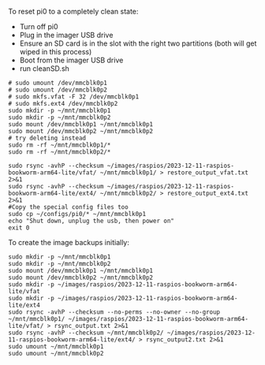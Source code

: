 To reset pi0 to a completely clean state:

- Turn off pi0
- Plug in the imager USB drive
- Ensure an SD card is in the slot with the right two partitions (both will get wiped in this process)
- Boot from the imager USB drive
- run cleanSD.sh
```
# sudo umount /dev/mmcblk0p1
# sudo umount /dev/mmcblk0p2
# sudo mkfs.vfat -F 32 /dev/mmcblk0p1
# sudo mkfs.ext4 /dev/mmcblk0p2
sudo mkdir -p ~/mnt/mmcblk0p1
sudo mkdir -p ~/mnt/mmcblk0p2
sudo mount /dev/mmcblk0p1 ~/mnt/mmcblk0p1
sudo mount /dev/mmcblk0p2 ~/mnt/mmcblk0p2
# try deleting instead
sudo rm -rf ~/mnt/mmcblk0p1/*
sudo rm -rf ~/mnt/mmcblk0p2/*

sudo rsync -avhP --checksum ~/images/raspios/2023-12-11-raspios-bookworm-arm64-lite/vfat/ ~/mnt/mmcblk0p1/ > restore_output_vfat.txt 2>&1
sudo rsync -avhP --checksum ~/images/raspios/2023-12-11-raspios-bookworm-arm64-lite/ext4/ ~/mnt/mmcblk0p2/ > restore_output_ext4.txt 2>&1
#Copy the special config files too
sudo cp ~/configs/pi0/* ~/mnt/mmcblk0p1
echo "Shut down, unplug the usb, then power on"
exit 0
```


To create the image backups initially:
```
sudo mkdir -p ~/mnt/mmcblk0p1
sudo mkdir -p ~/mnt/mmcblk0p2
sudo mount /dev/mmcblk0p1 ~/mnt/mmcblk0p1
sudo mount /dev/mmcblk0p2 ~/mnt/mmcblk0p2
sudo mkdir -p ~/images/raspios/2023-12-11-raspios-bookworm-arm64-lite/vfat
sudo mkdir -p ~/images/raspios/2023-12-11-raspios-bookworm-arm64-lite/ext4
sudo rsync -avhP --checksum --no-perms --no-owner --no-group ~/mnt/mmcblk0p1/ ~/images/raspios/2023-12-11-raspios-bookworm-arm64-lite/vfat/ > rsync_output.txt 2>&1
sudo rsync -avhP --checksum ~/mnt/mmcblk0p2/ ~/images/raspios/2023-12-11-raspios-bookworm-arm64-lite/ext4/ > rsync_output2.txt 2>&1
sudo umount ~/mnt/mmcblk0p1
sudo umount ~/mnt/mmcblk0p2

```
